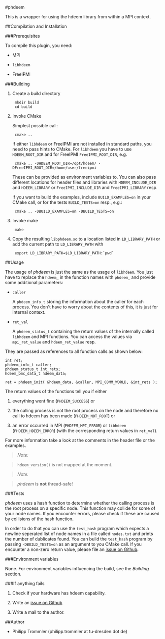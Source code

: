#phdeem

This is a wrapper for using the hdeem library from within a MPI context.

##Compilation and Installation

###Prerequisites

To compile this plugin, you need:

* MPI

* `libhdeem`

* FreeIPMI

###Building

1. Create a build directory

        mkdir build
        cd build

2. Invoke CMake

    Simplest possible call:

        cmake ..

    If either `libhdeem` or FreeIPMI are not installed in standard paths, you need to pass hints to
    CMake. For `libhdeem` you have to use `HDEEM_ROOT_DIR` and for FreeIPMI `FreeIPMI_ROOT_DIR`, e.g.

        cmake .. -DHDEEM_ROOT_DIR=/opt/hdeem/ -DFreeIPMI_ROOT_DIR=/home/user/freeipmi

    These can be provided as environment variables to. You can also pass different locations for
    header files and libraries with `HDEEM_INCLUDE_DIR` and `HDEEM_LIBRARY` or `FreeIPMI_INCLUDE_DIR`
    and `FreeIPMI_LIBRARY` resp.

    If you want to build the examples, include `BUILD_EXAMPLES=on` in your CMake call, or for the
    tests `BUILD_TESTS=on` resp., e.g.:

        cmake .. -DBUILD_EXAMPLES=on -DBUILD_TESTS=on

3. Invoke make

        make

4. Copy the resulting `libphdeem.so` to a location listed in `LD_LIBRARY_PATH` or add the
    current path to `LD_LIBRARY_PATH` with

        export LD_LIBRARY_PATH=$LD_LIBRARY_PATH:`pwd`

##Usage

The usage of *phdeem* is just the same as the usage of `libhdeem`. You just have to replace the
`hdeem_` in the function names with `phdeem_` and provide some additional parameters:

* `caller`

    A `phdeem_info_t` storing the information about the caller for each process. You don't have to
    worry about the contents of this, it is just for internal context.

* `ret_val`

    A `phdeem_status_t` containing the return values of the internally called `libhdeem` and
    MPI functions. You can access the values via `mpi_ret_value` and `hdeem_ret_value` resp.

They are passed as references to all function calls as shown below:

    int ret;
    phdeem_info_t caller;
    phdeem_status_t int_rets;
    hdeem_bmc_data_t hdeem_data;

    ret = phdeem_init( &hdeem_data, &caller, MPI_COMM_WORLD, &int_rets );

The return values of the functions tell you if either

1. everything went fine (`PHDEEM_SUCCESS`) or

2. the calling process is not the root process on the node and therefore no call to hdeem has been
    made (`PHDEEM_NOT_ROOT`) or

3. an error occurred in MPI (`PHDEEM_MPI_ERROR`) or `libhdeem` (`PHDEEM_HDEEM_ERROR`) (with the
    corresponding return values in `ret_val`).

For more information take a look at the comments in the header file or the examples.

> *Note:*

> `hdeem_version()` is not mapped at the moment.


> *Note:*

> *phdeem* is **not** thread-safe!

###Tests

*phdeem* uses a hash function to determine whether the calling process is the root process on a
specific node. This function may collide for some of your node names. If you encounter errors,
please check if these are caused by collisions of the hash function.

In order to do that you can use the `test_hash` program which expects a newline seperated list of
node names in a file called `nodes.txt` and prints the number of dublicates found. You can build the
`test_hash` program by passing `-DBUILD_TESTS=on` as an argument to you CMake call. If you encounter
a non-zero return value, please file an [issue on Github](https://github.com/tud-zih-energy/phdeem/issues).

###Environment variables

None. For environment variables influencing the build, see the *Building* section.

###If anything fails

1. Check if your hardware has hdeem capability.

2. Write an [issue on Github](https://github.com/tud-zih-energy/phdeem/issues).

3. Write a mail to the author.

##Author

* Philipp Trommler (philipp.trommler at tu-dresden dot de)
